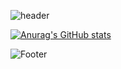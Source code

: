 ![header](https://Waving.vercel.app/api?type=wave&color=auto&height=300&section=header&text=capsule%20render&fontSize=90)

[![Anurag's GitHub stats](https://github-readme-stats.vercel.app/api?username=suleun)](https://github.com/suleun/github-readme-stats)

![Footer](https://capsule-render.vercel.app/api?type=waving&color=auto&height=200&section=footer)
